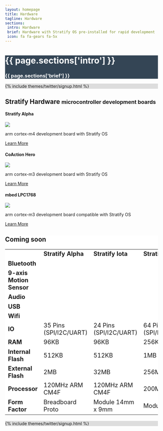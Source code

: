 ```yaml
---
layout: homepage
title: Hardware
tagline: Hardware
sections:
 intro: Hardware
 brief: Hardware with Stratify OS pre-installed for rapid development
 icon: fa fa-gears fa-5x
---
```


<div style="background: #344555; color: #fff;">
	<div class="container">
  <div class="row header_row">
			<div class="col-md-3 text-center">
				<h2><i class="{{ page.sections['icon'] }}"></i></h2>
			</div>
			<div class="col-md-9">
				<h1><b>{{ page.sections['intro'] }}</b></h1>
				<h3>{{ page.sections['brief'] }}</h3>
			</div>
		</div>
	</div>
</div>

<div style="background: #ddd;">
	<div class="container">
		{% include themes/twitter/signup.html %}
	</div>
</div>


<div class="container">
<h2>Stratify <b>Hardware</b> <small>microcontroller development boards</small></h2>

<div class="row">

  <div class="col-md-4">
    <div class="panel panel-default">
      <div class="panel-heading"><h4>Stratify Alpha</h4></div>
      <div class="panel-body">
        <a href="{{ BASE_PATH }}/hardware/stratify-alpha/">
        <img class="post_image" src="{{ BASE_PATH }}/images/stratify-alpha-angle.png" />
        </a>
        <p>arm cortex-m4 development board with Stratify OS</p>
      </div>
      <div class="panel-footer">
        <a href="{{ BASE_PATH }}/hardware/stratify-alpha/" class="btn btn-success">Learn More</a>
      </div>
    </div>  
  </div>

  <div class="col-md-4">
    <div class="panel panel-default">
      <div class="panel-heading"><h4>CoAction Hero</h4></div>
      <div class="panel-body">
      <a href="{{ BASE_PATH }}/hardware/coaction-hero/">
        <img class="post_image" src="{{ BASE_PATH }}/images/coaction-hero-angle.png" />
        </a>
        <p>arm cortex-m3 development board with Stratify OS</p>
      </div>
      <div class="panel-footer">
        <a href="{{ BASE_PATH }}/hardware/coaction-hero/" class="btn btn-success">Learn More</a>
      </div>
    </div>  
  </div>

  <div class="col-md-4">
    <div class="panel panel-default">
      <div class="panel-heading"><h4>mbed LPC1768</h4></div>
      <div class="panel-body">
      <a href="{{ BASE_PATH }}/hardware/mbed-lpc1768/">
        <img class="post_image" src="{{ BASE_PATH }}/images/mbedLPC1768-1.png" />
        </a>
        <p>arm cortex-m3 development board compatible with Stratify OS</p>
      </div>
      <div class="panel-footer">
        <a href="{{ BASE_PATH }}/hardware/mbed-lpc1768/" class="btn btn-success">Learn More</a>
      </div>
    </div>  
  </div>


</div>
</div>

<div style="background: #fff;">
	<div class="container">
	<h2>Coming soon</h2>
		<div class="row text-center" style="margin-top: 20px; margin-bottom: 20px;">
			<div class="col-md-12">
				<div class="table-responsive">
					<table class="table table-striped" style="font-size: 1.4em;">
					  <tr>
					    <td></td>
					    <td><b>Stratify Alpha</b></td>
					    <td><b>Stratify Iota</b></td>
					    <td><b>Stratify Mu</b></td>
					  </tr>
					  <tr>
					    <td class="text-left"><i class="fa fa-bluetooth-b"></i> <b>Bluetooth</b></td>
					    <td></td>
					    <td><i class="fa fa-2x fa-check"></i></td>
					    <td><i class="fa fa-2x fa-check"></i></td>
					  </tr>
					  <tr>
					    <td class="text-left"><i class="fa fa-arrows"></i> <b>9-axis Motion Sensor</b></td>
					    <td></td>
					    <td><i class="fa fa-2x fa-check"></i></td>
					    <td><i class="fa fa-2x fa-check"></i></td>
					  </tr>
					  <tr>
					    <td class="text-left"><i class="fa fa-microphone"></i> <b>Audio</b></td>
					    <td></td>
					    <td></td>
					    <td><i class="fa fa-2x fa-check"></i></td>
					  </tr>
					  <tr>
					    <td class="text-left"><i class="fa fa-usb"></i> <b>USB</b></td>
					    <td><i class="fa fa-2x fa-check"></i></td>
					    <td></td>
					    <td><i class="fa fa-2x fa-check"></i></td>
					  </tr>
					  <tr>
					    <td class="text-left"><i class="fa fa-wifi"></i> <b>Wifi</b></td>
					    <td></td>
					    <td></td>
					    <td><i class="fa fa-2x fa-check"></i></td>
					  </tr>
					  <tr>
					    <td class="text-left"><i class="fa fa-toggle-on"></i> <b>IO</b></td>
					    <td>35 Pins (SPI/I2C/UART)</td>
					    <td>24 Pins (SPI/I2C/UART)</td>
					    <td>64 Pins (SPI/I2C/UART/Ethernet)</td>
					  </tr>
					  <tr>
					    <td class="text-left"><i class="fa fa-exchange"></i> <b>RAM</b></td>
					    <td>96KB</td>
					    <td>96KB</td>
					    <td>256KB</td>
					  </tr>
					  <tr>
					    <td class="text-left"><i class="fa fa-folder"></i> <b>Internal Flash</b></td>
					    <td>512KB</td>
					    <td>512KB</td>
					    <td>1MB</td>
					  </tr>
					  <tr>
					    <td class="text-left"><i class="fa fa-download"></i> <b>External Flash</b></td>
					    <td>2MB</td>
					    <td>32MB</td>
					    <td>256MB</td>
					  </tr>
					  <tr>
					    <td class="text-left"><i class="fa fa-flash"></i> <b>Processor</b></td>
					    <td>120MHz ARM CM4F</td>
					    <td>120MHz ARM CM4F</td>
					    <td>200MHz ARM CM4F</td>
					  </tr>
					  <tr>
					    <td class="text-left"><i class="fa fa-square-o"></i> <b>Form Factor</b></td>
					    <td>Breadboard Proto</td>
					    <td>Module 14mm x 9mm</td>
					    <td>Module 25mm x 14mm</td>
					  </tr>
					</table>
				</div>
			</div>
		</div>
	</div>
</div>

<div style="background: #ddd;">
	<div class="container">
		{% include themes/twitter/signup.html %}
	</div>
</div>
